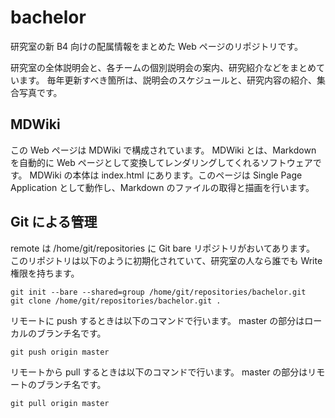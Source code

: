 # bachelor
研究室の新 B4 向けの配属情報をまとめた Web ページのリポジトリです。

研究室の全体説明会と、各チームの個別説明会の案内、研究紹介などをまとめています。
毎年更新すべき箇所は、説明会のスケジュールと、研究内容の紹介、集合写真です。

## MDWiki
この Web ページは MDWiki で構成されています。
MDWiki とは、Markdown を自動的に Web ページとして変換してレンダリングしてくれるソフトウェアです。
MDWiki の本体は index.html にあります。このページは Single Page Application として動作し、Markdown のファイルの取得と描画を行います。

## Git による管理
remote は /home/git/repositories に Git bare リポジトリがおいてあります。
このリポジトリは以下のように初期化されていて、研究室の人なら誰でも Write 権限を持ちます。
```
git init --bare --shared=group /home/git/repositories/bachelor.git
git clone /home/git/repositories/bachelor.git .
```

リモートに push するときは以下のコマンドで行います。
master の部分はローカルのブランチ名です。
```
git push origin master
```

リモートから pull するときは以下のコマンドで行います。
master の部分はリモートのブランチ名です。
```
git pull origin master
```
